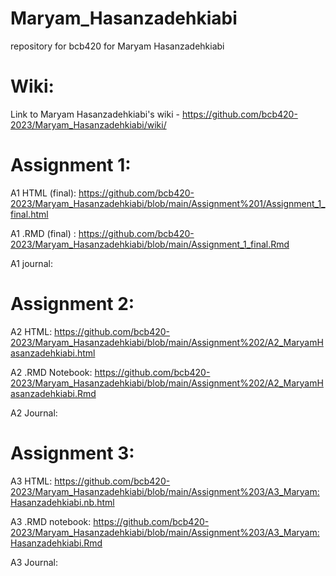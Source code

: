 # Maryam_Hasanzadehkiabi
repository for bcb420 for Maryam Hasanzadehkiabi

# Wiki:
Link to Maryam Hasanzadehkiabi's wiki - https://github.com/bcb420-2023/Maryam_Hasanzadehkiabi/wiki/

# Assignment 1: 

A1	HTML (final): https://github.com/bcb420-2023/Maryam_Hasanzadehkiabi/blob/main/Assignment%201/Assignment_1_final.html

A1 .RMD (final) : https://github.com/bcb420-2023/Maryam_Hasanzadehkiabi/blob/main/Assignment_1_final.Rmd

A1 journal: 


# Assignment 2:

A2 HTML: https://github.com/bcb420-2023/Maryam_Hasanzadehkiabi/blob/main/Assignment%202/A2_MaryamHasanzadehkiabi.html

A2 .RMD Notebook: https://github.com/bcb420-2023/Maryam_Hasanzadehkiabi/blob/main/Assignment%202/A2_MaryamHasanzadehkiabi.Rmd

A2 Journal: 


# Assignment 3:

A3 HTML: https://github.com/bcb420-2023/Maryam_Hasanzadehkiabi/blob/main/Assignment%203/A3_Maryam:Hasanzadehkiabi.nb.html

A3 .RMD notebook: https://github.com/bcb420-2023/Maryam_Hasanzadehkiabi/blob/main/Assignment%203/A3_Maryam:Hasanzadehkiabi.Rmd

A3 Journal: 
